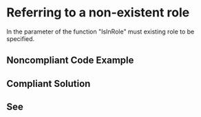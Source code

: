 # Referring to a non-existent role

In the parameter of the function "IsInRole" must existing role to be specified.

## Noncompliant Code Example


## Compliant Solution


## See
